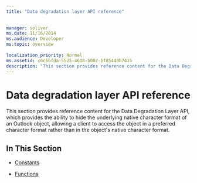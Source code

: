 ```yaml
---
title: "Data degradation layer API reference"
 
 
manager: soliver
ms.date: 11/16/2014
ms.audience: Developer
ms.topic: overview
 
localization_priority: Normal
ms.assetid: c6c6bfda-5525-4618-b08c-bf85440b7415
description: "This section provides reference content for the Data Degradation Layer API, which provides the ability to hide the underlying native character format of an Outlook object, allowing a client to access the object in a preferred character format rather than in the object's native character format."
---
```


# Data degradation layer API reference

This section provides reference content for the Data Degradation Layer API, which provides the ability to hide the underlying native character format of an Outlook object, allowing a client to access the object in a preferred character format rather than in the object's native character format.
  
## In This Section

- [Constants](constants-data-degradation-layer-api.md)
    
- [Functions](functions-data-degradation-layer-api.md)
    

